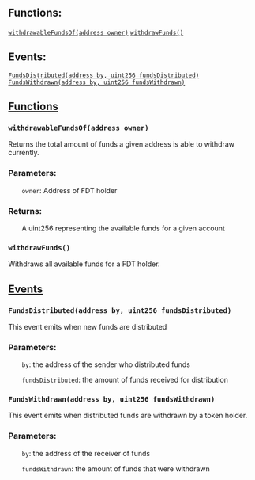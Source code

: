 

## Functions:
[`withdrawableFundsOf(address owner)`](#IFDT-withdrawableFundsOf-address-)
[`withdrawFunds()`](#IFDT-withdrawFunds--)

## Events:
[`FundsDistributed(address by, uint256 fundsDistributed)`](#IFDT-FundsDistributed-address-uint256-)
[`FundsWithdrawn(address by, uint256 fundsWithdrawn)`](#IFDT-FundsWithdrawn-address-uint256-)

## <u>Functions</u>

### `withdrawableFundsOf(address owner)`
Returns the total amount of funds a given address is able to withdraw currently.


### Parameters:
&nbsp;&nbsp;&nbsp;&nbsp;&nbsp;&nbsp; `owner`: Address of FDT holder


### Returns:
&nbsp;&nbsp;&nbsp;&nbsp;&nbsp;&nbsp; A uint256 representing the available funds for a given account

### `withdrawFunds()`
Withdraws all available funds for a FDT holder.

## <u>Events</u>

### `FundsDistributed(address by, uint256 fundsDistributed)`
This event emits when new funds are distributed


### Parameters:
&nbsp;&nbsp;&nbsp;&nbsp;&nbsp;&nbsp; `by`: the address of the sender who distributed funds

&nbsp;&nbsp;&nbsp;&nbsp;&nbsp;&nbsp; `fundsDistributed`: the amount of funds received for distribution

### `FundsWithdrawn(address by, uint256 fundsWithdrawn)`
This event emits when distributed funds are withdrawn by a token holder.


### Parameters:
&nbsp;&nbsp;&nbsp;&nbsp;&nbsp;&nbsp; `by`: the address of the receiver of funds

&nbsp;&nbsp;&nbsp;&nbsp;&nbsp;&nbsp; `fundsWithdrawn`: the amount of funds that were withdrawn
